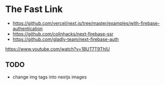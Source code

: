 # The Fast Link
- https://github.com/vercel/next.js/tree/master/examples/with-firebase-authentication
- https://github.com/colinhacks/next-firebase-ssr
- https://github.com/gladly-team/next-firebase-auth

https://www.youtube.com/watch?v=1BUT7T9ThlU

## TODO
- change img tags into nextjs images